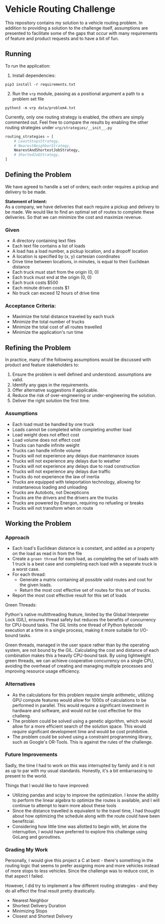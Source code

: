 # Vehicle Routing Challenge

This repository contains my solution to a vehicle routing problem. In addition to providing a solution to the challenge itself, assumptions are presented to facilitate some of the gaps that occur with many requirements of feature and product requests and to have a bit of fun.

##  Running

To run the application:

1. Install dependencies:
```shell
pip3 install -r requirements.txt
```
2. Run the `vrp` module, passing as a positional argument a path to a problem set file

```shell
python3 -m vrp data/problem4.txt
```

Currently, only one routing strategy is enabled, the others are simply commented out. Feel free to compare the results by enabling the other routing strategies under `vrp/strategies/__init__.py`

```python
routing_strategies = [
    # LeastStopsStrategy,
    # NearestNeighborStrategy,
    NearestAndShortestJobStrategy,
    # ShortedJobStrategy,
]
```

## Defining the Problem

We have agreed to handle a set of orders; each order requires a pickup and delivery to be made.

**Statement of Intent:**  
As a company, we have deliveries that each require a pickup and delivery to be made.
We would like to find an optimal set of routes to complete these deliveries.
So that we can minimize the cost and maximize revenue.

### Given

* A directory containing text files
* Each text file contains a list of loads
* A load has a load number, a pickup location, and a dropoff location
* A location is specified by (x, y) cartesian coordinates
* Drive time between locations, in minutes, is equal to their Euclidean distance
* Each truck must start from the origin (0, 0)
* Each truck must end at the origin (0, 0)
* Each truck costs $500
* Each minute driven costs $1
* No truck can exceed 12 hours of drive time

### Acceptance Criteria:
* Maximize the total distance traveled by each truck
* Minimize the total number of trucks
* Minimize the total cost of all routes travelled
* Minimize the application's run time

## Refining the Problem

In practice, many of the following assumptions would be discussed with product and feature stakeholders to:  
1. Ensure the problem is well defined and understood. assumptions are valid.
2. Identify any gaps in the requirements.
3. Offer alternative suggestions if applicable.
4. Reduce the risk of over-engineering or under-engineering the solution.
5. Deliver the right solution the first time.

### Assumptions
    
* Each load must be handled by one truck
* Loads cannot be completed while completing another load
* Load weight does not effect cost
* Load volume does not effect cost
* Trucks can handle infinite weight
* Trucks can handle infinite volume
* Trucks will not experience any delays due maintenance issues
* Trucks will not experience any delays due to weather
* Trucks will not experience any delays due to road construction
* Trucks will not experience any delays due traffic
* Trucks do not experience the law of inertia
* Trucks are equipped with teleportation technology, allowing for instantaneous loading and unloading
* Trucks are Autobots, not Decepticons
* Trucks are the drivers and the drivers are the trucks
* Trucks are powered by Energon, requiring no refueling or breaks
* Trucks will not transform when on route
    
## Working the Problem

### Approach

* Each load's Euclidean distance is a constant, and added as a property on the load as read in from the file
* Create a `green thread` for each load, as completing the set of loads with 1 truck is a best case and completing each load with a separate truck is a worst case.
* For each thread:
    * Generate a matrix containing all possible valid routes and cost for the given loads.
    * Return the most cost effective set of routes for this set of trucks.
* Report the most cost effective result for this set of loads

Green Threads:

Python's native multithreading feature, limited by the Global Interpreter Lock (GIL), ensures thread safety but reduces the benefits of concurrency for CPU-bound tasks. The GIL limits one thread of Python bytecode execution at a time in a single process, making it more suitable for I/O-bound tasks.

Green threads, managed in the user space rather than by the operating system, are not bound by the GIL. Calculating the cost and distance of each combination makes this a heavily CPU-bound task. By using lightweight green threads, we can achieve cooperative concurrency on a single CPU, avoiding the overhead of creating and managing multiple processes and improving resource usage efficiency.


### Alternatives

* As the calculations for this problem require simple arithmetic, utilizing GPU compute features would allow for 1000s of calculations to be performed in parallel. This would require a significant investment in hardware and software, and would not be cost effective for this challeng.
* The problem could be solved using a genetic algorithm, which would allow for a more efficient search of the solution space. This would require significant development time and would be cost prohibitive.
* The problem could be solved using a constraint programming library, such as Google's OR-Tools. This is against the rules of the challenge.

### Future Improvements

Sadly, the time I had to work on this was interrupted by family and it is not as up to par with my usual standards. Honestly, it's a bit embarrassing to present to the world. 

Things that I would like to have improved:
* Utilizing pandas and scipy to improve the optimization. I know the ability to perform the linear algebra to optimize the routes is available, and I will continue to attempt to learn more about these tools
* Since the distance travelled is equivalent to the travel time, I had thought about how optimizing the schedule along with the route could have been benefitcial.
* Considering how little time was allotted to begin with, let alone the interruption, I would have preferred to explore this challenge using GoLang and goroutines.

### Grading My Work

Personally, I would give this project a C at best - there's something in the routing logic that seems to prefer assigning more and more vehicles instead of more stops to less vehicles. Since the challenge was to reduce cost, in that aspect I failed.

However, I did try to implement a few different routing strategies - and they do all effect the final result pretty drastically.
* Nearest Neighbor
* Shortest Delivery Duration
* Minimizing Stops
* Closest and Shortest Delivery

